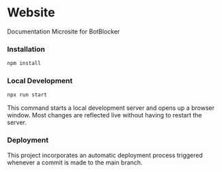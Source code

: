 # Website

Documentation Microsite for BotBlocker

### Installation

```bash
npm install
```

### Local Development

```bash
npx run start
```

This command starts a local development server and opens up a browser window. Most changes are reflected live without having to restart the server.

### Deployment

This project incorporates an automatic deployment process triggered whenever a commit is made to the main branch.
